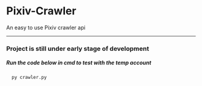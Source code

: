 # Pixiv-Crawler
An easy to use Pixiv crawler api

---
### Project is still under early stage of development
##### Run the code below in cmd to test with the temp account
````
  py crawler.py
````
